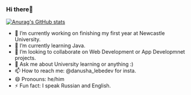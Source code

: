 ### Hi there👋

[![Anurag's GitHub stats](https://github-readme-stats.vercel.app/api?username=daniil-lebedev)](https://github.com/daniil-lebedev/github-readme-stats)

- 🔭 I’m currently working on finishing my first year at Newcastle University.
- 🌱 I’m currently learning Java.
- 👯 I’m looking to collaborate on Web Development or App Developmnet projects.
- 💬 Ask me about University learning or anything :)
- 📫 How to reach me: @danusha_lebedev for insta.
- 😄 Pronouns: he/him
- ⚡ Fun fact: I speak Russian and English.

